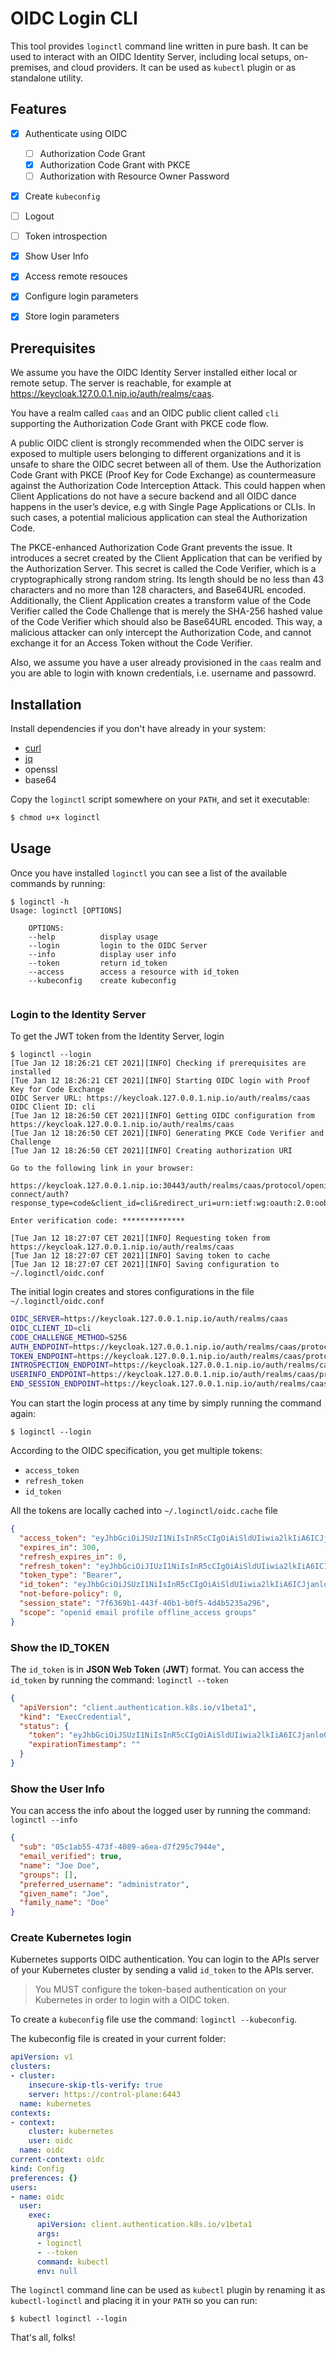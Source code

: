 # OIDC Login CLI
This tool provides `loginctl` command line written in pure bash. It can be used to interact with an OIDC Identity Server, including local setups, on-premises, and cloud providers. It can be used as `kubectl` plugin or as standalone utility.

## Features

- [x] Authenticate using OIDC
    - [ ] Authorization Code Grant
    - [x] Authorization Code Grant with PKCE
    - [ ] Authorization with Resource Owner Password
- [x] Create `kubeconfig`
- [ ] Logout
- [ ] Token introspection
- [x] Show User Info
- [x] Access remote resouces
- [x] Configure login parameters
- [x] Store login parameters


## Prerequisites
We assume you have the OIDC Identity Server installed either local or remote setup. The server is reachable, for example at https://keycloak.127.0.0.1.nip.io/auth/realms/caas.

You have a realm called `caas` and an OIDC public client called `cli` supporting the Authorization Code Grant with PKCE code flow.

A public OIDC client is strongly recommended when the OIDC server is exposed to multiple users belonging to different organizations and it is unsafe to share the OIDC secret between all of them. Use the Authorization Code Grant with PKCE (Proof Key for Code Exchange) as countermeasure against the Authorization Code Interception Attack. This could happen when Client Applications do not have a secure backend and all OIDC dance happens in the user’s device, e.g with Single Page Applications or CLIs. In such cases, a potential malicious application can steal the Authorization Code.

The PKCE-enhanced Authorization Code Grant prevents the issue. It introduces a secret created by the Client Application that can be verified by the Authorization Server. This secret is called the Code Verifier, which is a cryptographically strong random string. Its length should be no less than 43 characters and no more than 128 characters, and Base64URL encoded. Additionally, the Client Application creates a transform value of the Code Verifier called the Code Challenge that is merely the SHA-256 hashed value of the Code Verifier which should also be Base64URL encoded. This way, a malicious attacker can only intercept the Authorization Code, and cannot exchange it for an Access Token without the Code Verifier.

Also, we assume you have a user already provisioned in the `caas` realm and you are able to login with known credentials, i.e. username and passowrd.

## Installation
Install dependencies if you don't have already in your system:

- [curl](https://github.com/curl/curl)
- [jq](https://stedolan.github.io/jq/)
- openssl
- base64

Copy the `loginctl` script somewhere on your `PATH`, and set it executable:

```bash
$ chmod u+x loginctl
```

## Usage
Once you have installed `loginctl` you can see a list of the available commands by running:

```
$ loginctl -h
Usage: loginctl [OPTIONS]

    OPTIONS:
    --help          display usage
    --login         login to the OIDC Server
    --info          display user info
    --token         return id_token 
    --access        access a resource with id_token
    --kubeconfig    create kubeconfig
 
```

### Login to the Identity Server
To get the JWT token from the Identity Server, login

```
$ loginctl --login
[Tue Jan 12 18:26:21 CET 2021][INFO] Checking if prerequisites are installed
[Tue Jan 12 18:26:21 CET 2021][INFO] Starting OIDC login with Proof Key for Code Exchange
OIDC Server URL: https://keycloak.127.0.0.1.nip.io/auth/realms/caas
OIDC Client ID: cli
[Tue Jan 12 18:26:50 CET 2021][INFO] Getting OIDC configuration from https://keycloak.127.0.0.1.nip.io/auth/realms/caas
[Tue Jan 12 18:26:50 CET 2021][INFO] Generating PKCE Code Verifier and Challenge
[Tue Jan 12 18:26:50 CET 2021][INFO] Creating authorization URI

Go to the following link in your browser:

https://keycloak.127.0.0.1.nip.io:30443/auth/realms/caas/protocol/openid-connect/auth?response_type=code&client_id=cli&redirect_uri=urn:ietf:wg:oauth:2.0:oob&scope=openid+offline_access+profile&state=c3q5UsbdM4om5FLavXr3ncXzt9VMW8aFTBLHzMXELo&prompt=consent&code_challenge=LH0mImmfTMG16SrXqe4Mnws3U14Z6PcqV1pvBz82YmI&code_challenge_method=S256&access_type=offline

Enter verification code: **************

[Tue Jan 12 18:27:07 CET 2021][INFO] Requesting token from https://keycloak.127.0.0.1.nip.io/auth/realms/caas
[Tue Jan 12 18:27:07 CET 2021][INFO] Saving token to cache
[Tue Jan 12 18:27:07 CET 2021][INFO] Saving configuration to ~/.loginctl/oidc.conf
```

The initial login creates and stores configurations in the file `~/.loginctl/oidc.conf`

```bash
OIDC_SERVER=https://keycloak.127.0.0.1.nip.io/auth/realms/caas
OIDC_CLIENT_ID=cli
CODE_CHALLENGE_METHOD=S256
AUTH_ENDPOINT=https://keycloak.127.0.0.1.nip.io/auth/realms/caas/protocol/openid-connect/auth
TOKEN_ENDPOINT=https://keycloak.127.0.0.1.nip.io/auth/realms/caas/protocol/openid-connect/token
INTROSPECTION_ENDPOINT=https://keycloak.127.0.0.1.nip.io/auth/realms/caas/protocol/openid-connect/token/introspect
USERINFO_ENDPOINT=https://keycloak.127.0.0.1.nip.io/auth/realms/caas/protocol/openid-connect/userinfo
END_SESSION_ENDPOINT=https://keycloak.127.0.0.1.nip.io/auth/realms/caas/protocol/openid-connect/logout
```

You can start the login process at any time by simply running the command again:

```
$ loginctl --login
```

According to the OIDC specification, you get multiple tokens:

- `access_token`
- `refresh_token`
- `id_token`

All the tokens are locally cached into `~/.loginctl/oidc.cache` file

```json
{
  "access_token": "eyJhbGciOiJSUzI1NiIsInR5cCIgOiAiSldUIiwia2lkIiA6ICJjanloOUdTSFdZejJQRW9TQVZpbENhczlMZm1TRU1IRG5aZ21MQnQ1MENRIn0...",
  "expires_in": 300,
  "refresh_expires_in": 0,
  "refresh_token": "eyJhbGciOiJIUzI1NiIsInR5cCIgOiAiSldUIiwia2lkIiA6ICI5MzdlZWVkNy03OTBlLTRjN2ItOGE2Ni0zMGExNTY3ZTQ2NDMifQ...",
  "token_type": "Bearer",
  "id_token": "eyJhbGciOiJSUzI1NiIsInR5cCIgOiAiSldUIiwia2lkIiA6ICJjanloOUdTSFdZejJQRW9TQVZpbENhczlMZm1TRU1IRG5aZ21MQnQ1MENRIn0...",
  "not-before-policy": 0,
  "session_state": "7f6369b1-443f-40b1-b0f5-4d4b5235a296",
  "scope": "openid email profile offline_access groups"
}
```

### Show the ID_TOKEN
The `id_token` is in **JSON Web Token** (**JWT**) format. You can access the `id_token` by running the command: `loginctl --token`

```json
{
  "apiVersion": "client.authentication.k8s.io/v1beta1",
  "kind": "ExecCredential",
  "status": {
    "token": "eyJhbGciOiJSUzI1NiIsInR5cCIgOiAiSldUIiwia2lkIiA6ICJjanloOUdTSFdZejJQRW9TQVZpbENhczlMZm1TRU1IRG5aZ21MQnQ1MENRIn0...",
    "expirationTimestamp": ""
  }
}
```

### Show the User Info
You can access the info about the logged user by running the command: `loginctl --info` 

```json
{
  "sub": "05c1ab55-473f-4089-a6ea-d7f295c7944e",
  "email_verified": true,
  "name": "Joe Doe",
  "groups": [],
  "preferred_username": "administrator",
  "given_name": "Joe",
  "family_name": "Doe"
}
```

### Create Kubernetes login
Kubernetes supports OIDC authentication. You can login to the APIs server of your Kubernetes cluster by sending a valid `id_token` to the APIs server.

> You MUST configure the token-based authentication on your Kubernetes in order to login with a OIDC token.

To create a `kubeconfig` file use the command: `loginctl --kubeconfig`.

The kubeconfig file is created in your current folder:

```yaml
apiVersion: v1
clusters:
- cluster:
    insecure-skip-tls-verify: true
    server: https://control-plane:6443
  name: kubernetes
contexts:
- context:
    cluster: kubernetes
    user: oidc
  name: oidc
current-context: oidc
kind: Config
preferences: {}
users:
- name: oidc
  user:
    exec:
      apiVersion: client.authentication.k8s.io/v1beta1
      args:
      - loginctl
      - --token
      command: kubectl
      env: null
```

The `loginctl` command line can be used as `kubectl` plugin by renaming it as `kubectl-loginctl` and placing it in your `PATH` so you can run:

```
$ kubectl loginctl --login
```

That's all, folks!